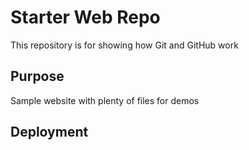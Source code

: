 # Starter Web Repo

This repository is for showing how Git and GitHub work

## Purpose

Sample website with plenty of files for demos

 ## Deployment